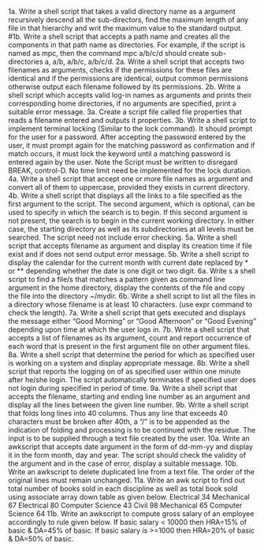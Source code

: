 1a. Write a shell script that takes a valid directory name as a argument recursively descend all
the sub-directors, find the maximum length of any file in that hierarchy and writ the maximum
value to the standard output.
#1b. Write a shell script that accepts a path name and creates all the components in that path
name as directories. For example, if the script is named as mpc, then the command mpc a/b/c/d
should create sub-directories a, a/b, a/b/c, a/b/c/d.
2a. Write a shell script that accepts two filenames as arguments, checks if the permissions for
these files are identical and if the permissions are identical, output common permissions
otherwise output each filename followed by its permissions.
2b. Write a shell script which accepts valid log-in names as arguments and prints their
corresponding home directories, if no arguments are specified, print a suitable error message.
3a. Create a script file called file properties that reads a filename entered and outputs it
properties.
3b. Write a shell script to implement terminal locking (Similar to the lock command). It should
prompt for the user for a password. After accepting the password entered by the user, it must
prompt again for the matching password as confirmation and if match occurs, it must lock the
keyword until a matching password is entered again by the user. Note the Script must be
written to disregard BREAK, control-D. No time limit need be implemented for the lock
duration.
4a. Write a shell script that accept one or more file names as argument and convert all of them
to uppercase, provided they exists in current directory.
4b. Write a shell script that displays all the links to a file specified as the first argument to the
script. The second argument, which is optional, can be used to specify in which the search is to
begin. If this second argument is not present, the search is to begin in the current working
directory. In either case, the starting directory as well as its subdirectories at all levels must be
searched. The script need not include error checking.
5a. Write a shell script that accepts filename as argument and display its creation time if file
exist and if does not send output error message.
5b. Write a shell script to display the calendar for the current month with current date replaced
by * or ** depending whether the date is one digit or two digit.
6a. Write s a shell script to find a file/s that matches a pattern given as command line argument
in the home directory, display the contents of the file and copy the file into the directory
~/mydir.
6b. Write a shell script to list all the files in a directory whose filename is at least 10 characters.
(use expr command to check the length).
7a. Write a shell script that gets executed and displays the message either “Good Morning” or
“Good Afternoon” or “Good Evening” depending upon time at which the user logs in.
7b. Write a shell script that accepts a list of filenames as its argument, count and report
occurrence of each word that is present in the first argument file on other argument files.
8a. Write a shell script that determine the period for which as specified user is working on a
system and display appropriate message.
8b. Write a shell script that reports the logging on of as specified user within one minute after
he/she login. The script automatically terminates if specified user does not login during
specified in period of time.
9a. Write a shell script that accepts the filename, starting and ending line number as an
argument and display all the lines between the given line number.
9b. Write a shell script that folds long lines into 40 columns. Thus any line that exceeds 40
characters must be broken after 40th, a “/” is to be appended as the indication of folding and
processing is to be continued with the residue. The input is to be supplied through a text file
created by the user.
10a. Write an awkscript that accepts date argument in the form of dd-mm-yy and display it in
the form month, day and year. The script should check the validity of the argument and in the
case of error, display a suitable message.
10b. Write an awkscript to delete duplicated line from a text file. The order of the original lines
must remain unchanged.
11a. Write an awk script to find out total number of books sold in each discipline as well as total
book sold using associate array down table as given below.
Electrical 34
Mechanical 67
Electrical 80
Computer Science 43
Civil 98
Mechanical 65
Computer Science 64
11b. Write an awkscript to compute gross salary of an employee accordingly to rule given
below.
If basic salary < 10000 then HRA=15% of basic & DA=45% of basic.
If basic salary is >=1000 then HRA=20% of basic & DA=50% of basic.
